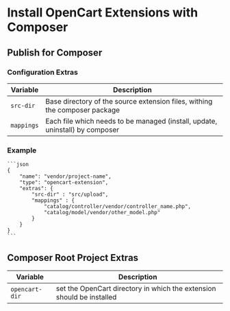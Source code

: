 # Install OpenCart Extensions with Composer

## Publish for Composer

### Configuration Extras

|Variable|Description|
|---|---|
|`src-dir`|Base directory of the source extension files, withing the composer package|
|`mappings`|Each file which needs to be managed (install, update, uninstall) by composer|

### Example

    ```json
    {
        "name": "vendor/project-name",
        "type": "opencart-extension",
        "extras": {
            "src-dir" : "src/upload",
            "mappings" : {
                "catalog/controller/vendor/controller_name.php",
                "catalog/model/vendor/other_model.php"
            }       
        }
    }
    ```

## Composer Root Project Extras

|Variable|Description|
|---|---|
|`opencart-dir`|set the OpenCart directory in which the extension should be installed|
